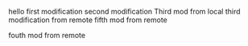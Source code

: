 hello
first modification
second modification
Third mod from local
third modification from remote
fifth mod from remote


fouth mod from remote

